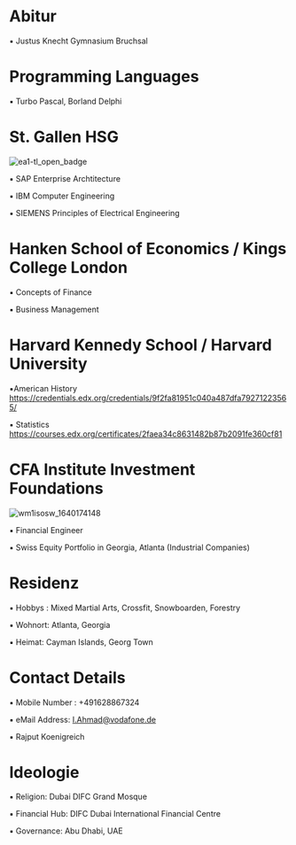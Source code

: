 # Abitur

▪︎ Justus Knecht Gymnasium Bruchsal 

# Programming Languages

▪︎ Turbo Pascal, Borland Delphi

# St. Gallen HSG

![ea1-tl_open_badge](https://user-images.githubusercontent.com/95079463/151658291-bc2de3cf-efd4-4f38-bf4a-dde187391570.png)

▪︎ SAP Enterprise Archtitecture

▪︎ IBM Computer Engineering

▪︎ SIEMENS Principles of Electrical Engineering

# Hanken School of Economics / Kings College London 

▪︎ Concepts of Finance

▪︎ Business Management 

# Harvard Kennedy School / Harvard University 

▪︎American History  https://credentials.edx.org/credentials/9f2fa81951c040a487dfa79271223565/

▪︎ Statistics  https://courses.edx.org/certificates/2faea34c8631482b87b2091fe360cf81

# CFA Institute Investment Foundations

![wm1isosw_1640174148](https://user-images.githubusercontent.com/95079463/151157248-4fa7d6fe-7dc8-4cd3-a9e1-3263252d3028.png)

▪︎ Financial Engineer

▪︎ Swiss Equity Portfolio in Georgia, Atlanta (Industrial Companies)

# Residenz 

▪︎ Hobbys : Mixed Martial Arts, Crossfit, Snowboarden, Forestry 

▪︎ Wohnort: Atlanta, Georgia

▪︎ Heimat: Cayman Islands, Georg Town 


# Contact Details 

▪︎ Mobile Number : +491628867324

▪︎ eMail Address: I.Ahmad@vodafone.de 

▪︎ Rajput Koenigreich 

# Ideologie

▪︎ Religion: Dubai DIFC Grand Mosque 

▪︎ Financial Hub: DIFC Dubai International Financial Centre 

▪︎ Governance: Abu Dhabi,  UAE 
